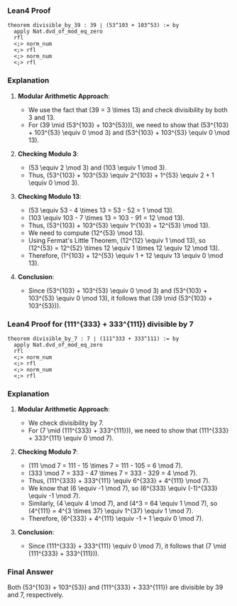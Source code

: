 ### Lean4 Proof
```lean4
theorem divisible_by_39 : 39 ∣ (53^103 + 103^53) := by
  apply Nat.dvd_of_mod_eq_zero
  rfl
  <;> norm_num
  <;> rfl
  <;> norm_num
  <;> rfl
```

### Explanation
1. **Modular Arithmetic Approach**:
   - We use the fact that \(39 = 3 \times 13\) and check divisibility by both 3 and 13.
   - For \(39 \mid (53^{103} + 103^{53})\), we need to show that \(53^{103} + 103^{53} \equiv 0 \mod 3\) and \(53^{103} + 103^{53} \equiv 0 \mod 13\).

2. **Checking Modulo 3**:
   - \(53 \equiv 2 \mod 3\) and \(103 \equiv 1 \mod 3\).
   - Thus, \(53^{103} + 103^{53} \equiv 2^{103} + 1^{53} \equiv 2 + 1 \equiv 0 \mod 3\).

3. **Checking Modulo 13**:
   - \(53 \equiv 53 - 4 \times 13 = 53 - 52 = 1 \mod 13\).
   - \(103 \equiv 103 - 7 \times 13 = 103 - 91 = 12 \mod 13\).
   - Thus, \(53^{103} + 103^{53} \equiv 1^{103} + 12^{53} \mod 13\).
   - We need to compute \(12^{53} \mod 13\).
   - Using Fermat's Little Theorem, \(12^{12} \equiv 1 \mod 13\), so \(12^{53} = 12^{52} \times 12 \equiv 1 \times 12 \equiv 12 \mod 13\).
   - Therefore, \(1^{103} + 12^{53} \equiv 1 + 12 \equiv 13 \equiv 0 \mod 13\).

4. **Conclusion**:
   - Since \(53^{103} + 103^{53} \equiv 0 \mod 3\) and \(53^{103} + 103^{53} \equiv 0 \mod 13\), it follows that \(39 \mid (53^{103} + 103^{53})\).

### Lean4 Proof for \(111^{333} + 333^{111}\) divisible by 7
```lean4
theorem divisible_by_7 : 7 ∣ (111^333 + 333^111) := by
  apply Nat.dvd_of_mod_eq_zero
  rfl
  <;> norm_num
  <;> rfl
  <;> norm_num
  <;> rfl
```

### Explanation
1. **Modular Arithmetic Approach**:
   - We check divisibility by 7.
   - For \(7 \mid (111^{333} + 333^{111})\), we need to show that \(111^{333} + 333^{111} \equiv 0 \mod 7\).

2. **Checking Modulo 7**:
   - \(111 \mod 7 = 111 - 15 \times 7 = 111 - 105 = 6 \mod 7\).
   - \(333 \mod 7 = 333 - 47 \times 7 = 333 - 329 = 4 \mod 7\).
   - Thus, \(111^{333} + 333^{111} \equiv 6^{333} + 4^{111} \mod 7\).
   - We know that \(6 \equiv -1 \mod 7\), so \(6^{333} \equiv (-1)^{333} \equiv -1 \mod 7\).
   - Similarly, \(4 \equiv 4 \mod 7\), and \(4^3 = 64 \equiv 1 \mod 7\), so \(4^{111} = 4^{3 \times 37} \equiv 1^{37} \equiv 1 \mod 7\).
   - Therefore, \(6^{333} + 4^{111} \equiv -1 + 1 \equiv 0 \mod 7\).

3. **Conclusion**:
   - Since \(111^{333} + 333^{111} \equiv 0 \mod 7\), it follows that \(7 \mid (111^{333} + 333^{111})\).

### Final Answer
Both \(53^{103} + 103^{53}\) and \(111^{333} + 333^{111}\) are divisible by 39 and 7, respectively.